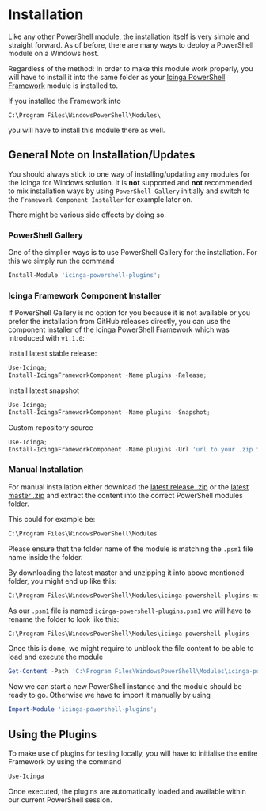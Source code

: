 # Installation

Like any other PowerShell module, the installation itself is very simple and straight forward. As of before, there are many ways to deploy a PowerShell module on a Windows host.

Regardless of the method: In order to make this module work properly, you will have to install it into the same folder as your [Icinga PowerShell Framework](https://icinga.com/docs/windows) module is installed to.

If you installed the Framework into

```text
C:\Program Files\WindowsPowerShell\Modules\
```

you will have to install this module there as well.

## General Note on Installation/Updates

You should always stick to one way of installing/updating any modules for the Icinga for Windows solution. It is **not** supported and **not** recommended to mix installation ways by using `PowerShell Gallery` initially and switch to the `Framework Component Installer` for example later on.

There might be various side effects by doing so.

### PowerShell Gallery

One of the simplier ways is to use PowerShell Gallery for the installation. For this we simply run the command

```powershell
Install-Module 'icinga-powershell-plugins';
```

### Icinga Framework Component Installer

If PowerShell Gallery is no option for you because it is not available or you prefer the installation from GitHub releases directly, you can use the component installer of the Icinga PowerShell Framework which was introduced with `v1.1.0`:

Install latest stable release:

```powershell
Use-Icinga;
Install-IcingaFrameworkComponent -Name plugins -Release;
```

Install latest snapshot

```powershell
Use-Icinga;
Install-IcingaFrameworkComponent -Name plugins -Snapshot;
```

Custom repository source

```powershell
Use-Icinga;
Install-IcingaFrameworkComponent -Name plugins -Url 'url to your .zip file';
```

### Manual Installation

For manual installation either download the [latest release .zip](https://github.com/Icinga/icinga-powershell-plugins/releases) or the [latest master .zip](https://github.com/Icinga/icinga-powershell-plugins) and extract the content into the correct PowerShell modules folder.

This could for example be:

```powershell
C:\Program Files\WindowsPowerShell\Modules
```

Please ensure that the folder name of the module is matching the `.psm1` file name inside the folder.

By downloading the latest master and unzipping it into above mentioned folder, you might end up like this:

```powershell
C:\Program Files\WindowsPowerShell\Modules\icinga-powershell-plugins-master
```

As our `.psm1` file is named `icinga-powershell-plugins.psm1` we will have to rename the folder to look like this:

```powershell
C:\Program Files\WindowsPowerShell\Modules\icinga-powershell-plugins
```

Once this is done, we might require to unblock the file content to be able to load and execute the module

```powershell
Get-Content -Path 'C:\Program Files\WindowsPowerShell\Modules\icinga-powershell-plugins' -Recurse | Unblock-File;
```

Now we can start a new PowerShell instance and the module should be ready to go. Otherwise we have to import it manually by using

```powershell
Import-Module 'icinga-powershell-plugins';
```

## Using the Plugins

To make use of plugins for testing locally, you will have to initialise the entire Framework by using the command

```powershell
Use-Icinga
```

Once executed, the plugins are automatically loaded and available within our current PowerShell session.
